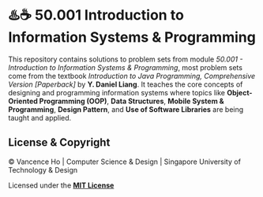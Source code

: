 # ♨️☕ 50.001 Introduction to Information Systems & Programming

This repository contains solutions to problem sets from module _50.001 - Introduction to Information Systems & Programming_, most problem sets come from the textbook _Introduction to Java Programming, Comprehensive Version [Paperback]_ by **Y. Daniel Liang**. It teaches the core concepts of designing and programming information systems where topics like **Object-Oriented Programming (OOP)**, **Data Structures**, **Mobile System & Programming**, **Design Pattern**, and **Use of Software Libraries** are being taught and applied.

## License & Copyright

© Vancence Ho | Computer Science & Design | Singapore University of Technology & Design

Licensed under the [**MIT License**](LICENSE)
